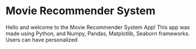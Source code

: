 # Movie Recommender System

Hello and welcome to the Movie Recommender System App! This app was made using Python, and Numpy, Pandas, Matplotlib, Seaborn frameworks. Users can have personalized 
